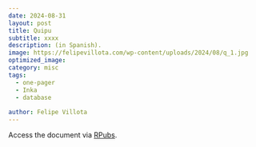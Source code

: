```yaml
---
date: 2024-08-31
layout: post
title: Quipu 
subtitle: xxxx 
description: (in Spanish).
image: https://felipevillota.com/wp-content/uploads/2024/08/q_1.jpg
optimized_image: 
category: misc
tags:
  - one-pager
  - Inka
  - database 
 
author: Felipe Villota 
---
```


Access the document via <a href="https://rpubs.com/FelipeVillota/map_missing_col" target="_blank" class="creator">RPubs</a>.
